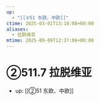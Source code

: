 ```yaml
---
up:
  - "[[②51 东欧、中欧]]"
ctime: 2025-03-01T13:18:08+08:00
aliases:
  - 拉脱维亚
mtime: 2025-09-09T12:37:06+08:00
---
```


# ②511.7 拉脱维亚

- up: [[②51 东欧、中欧]]
